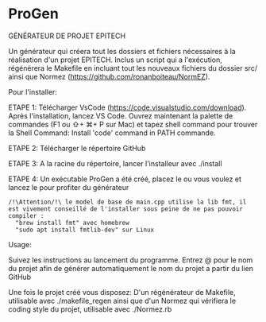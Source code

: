 # ProGen
GÉNÉRATEUR DE PROJET EPITECH

Un générateur qui créera tout les dossiers et fichiers nécessaires à la réalisation d'un projet EPITECH.
Inclus un script qui a l'exécution, régénèrera le Makefile en incluant tout les nouveaux fichiers du dossier src/
ainsi que Normez (https://github.com/ronanboiteau/NormEZ).

Pour l'installer:

  ETAPE 1:
    Télécharger VsCode (https://code.visualstudio.com/download).
    Après l'installation, lancez VS Code. Ouvrez maintenant la palette de commandes (F1 ou ⇧+ ⌘+ P sur Mac) et tapez shell command pour trouver la Shell Command:     Install 'code' command in PATH commande.

  ETAPE 2:
    Télécharger le répertoire GitHub

  ETAPE 3:
    A la racine du répertoire, lancer l'installeur avec ./install

  ETAPE 4:
    Un exécutable ProGen a été créé, placez le ou vous voulez et lancez le pour profiter du générateur
    
    /!\Attention/!\ le model de base de main.cpp utilise la lib fmt, il est vivement conseillé de l'installer sous peine de ne pas pouvoir compiler : 
      "brew install fmt" avec homebrew
      "sudo apt install fmtlib-dev" sur Linux
  
Usage:

  Suivez les instructions au lancement du programme.
  Entrez @ pour le nom du projet afin de générer automatiquement le nom du projet a partir du lien GitHub
  
  Une fois le projet créé vous disposez:
    D'un régénérateur de Makefile, utilisable avec ./makefile_regen
    ainsi que d'un Normez qui vérifiera le coding style du projet, utilisable avec ./Normez.rb
